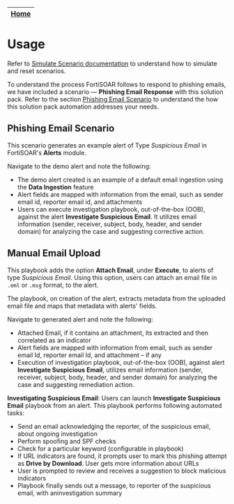 | [Home](https://github.com/fortinet-fortisoar/solution-pack-sunburst-attack/blob/develop/README.md) |
|--------------------------------------------|

# Usage

Refer to [Simulate Scenario documentation](https://github.com/fortinet-fortisoar/solution-pack-soc-simulator/blob/develop/docs/solution-pack-guide.md) to understand how to simulate and reset scenarios.

To understand the process FortiSOAR follows to respond to phishing emails, we have included a scenario &mdash; **Phishing Email Response** with this solution pack. Refer to the section [Phishing Email Scenario](#phishing-email-scenario) to understand the how this solution pack automation addresses your needs.

## Phishing Email Scenario
This scenario generates an example alert of Type *Suspicious Email* in FortiSOAR's **Alerts** module.

Navigate to the demo alert and note the following:

- The demo alert created is an example of a default email ingestion using the **Data Ingestion** feature
- Alert fields are mapped with information from the email, such as sender email id, reporter email id, and attachments
- Users can execute investigation playbook, out-of-the-box (OOB), against the alert **Investigate Suspicious Email**. It utilizes email information (sender, receiver, subject, body, header, and sender domain) for analyzing the case and suggesting corrective action.

## Manual Email Upload

This playbook adds the option **Attach Email**, under **Execute**, to alerts of type *Suspicious Email*. Using this option, users can attach an email file in `.eml` or `.msg` format, to the alert. 

The playbook, on creation of the alert, extracts metadata from the uploaded email file and maps that metadata with alerts' fields.

Navigate to generated alert and note the following:
- Attached  Email, if it contains an attachment, its extracted and then correlated as an indicator 
- Alert fields are mapped with information from email, such as sender email Id, reporter email Id, and attachment &ndash; if any
- Execution of investigation playbook, out-of-the-box (OOB), against alert **Investigate Suspicious Email**, utilizes email information (sender, receiver, subject, body, header, and sender domain) for analyzing the case and suggesting remediation action.

**Investigating Suspicious Email**: Users can launch **Investigate Suspicious Email** playbook from an alert. This playbook performs following automated tasks:

- Send an email acknowledging the reporter, of the suspicious email, about ongoing investigation 
- Perform spoofing and SPF checks
- Check for a particular keyword (configurable in playbook)
- If URL indicators are found, it prompts user to mark this phishing attempt as **Drive by Download**. User gets more information about URLs
- User is prompted to review and receives a suggestion to block malicious indicators
- Playbook finally sends out a message, to reporter of the suspicious email, with aninvestigation summary
